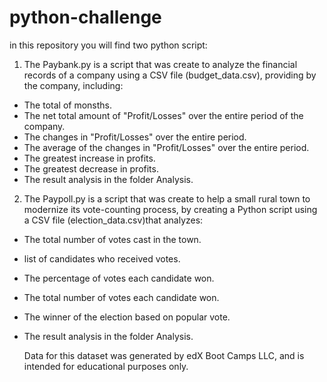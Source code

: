 # python-challenge
in this repository you will find two python script:

1. The Paybank.py is a script that was create to analyze the financial records of a company using a CSV file (budget_data.csv), providing by the company, including:
- The total of monsths.
-  The net total amount of "Profit/Losses" over the entire period of the company.
-  The changes in "Profit/Losses" over the entire period.
-  The average of the changes in "Profit/Losses" over the entire period.
-  The greatest increase in profits.
-  The greatest decrease in profits.
-  The result analysis in the folder Analysis.

  2. The Paypoll.py is a script that was create to help a small rural town to modernize its vote-counting process, by creating a Python script using a CSV file (election_data.csv)that analyzes: 
- The total number of votes cast in the town.
- list of candidates who received votes.
- The percentage of votes each candidate won.
- The total number of votes each candidate won.
- The winner of the election based on popular vote.
- The result analysis in the folder Analysis.


  Data for this dataset was generated by edX Boot Camps LLC, and is intended for educational purposes only.
